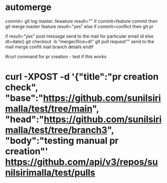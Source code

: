 # automerge

commit= git log master..fewature
result=""
if commit=feature commit then
git merge master feature
result="yes"
else
if commit=conflict then
git pr

if result="yes"
post message
send to the mail for particular email id
else
dt=date()
git checkout -b "mergecflice+dt"
git pull request""
send to the mail merge confili mail branch details
endif


#curl command for pr creation - test if this works
# curl -XPOST -d '{"title":"pr creation check", "base":"https://github.com/sunilsirimalla/test/tree/main", "head":"https://github.com/sunilsirimalla/test/tree/branch3", "body":"testing manual pr creation"' https://github.com/api/v3/repos/sunilsirimalla/test/pulls

